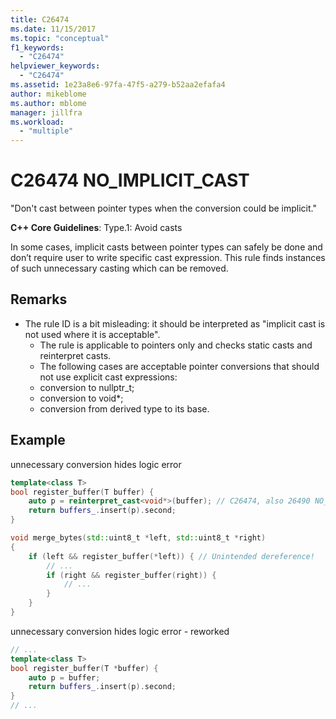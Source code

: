 ```yaml
---
title: C26474
ms.date: 11/15/2017
ms.topic: "conceptual"
f1_keywords:
  - "C26474"
helpviewer_keywords:
  - "C26474"
ms.assetid: 1e23a8e6-97fa-47f5-a279-b52aa2efafa4
author: mikeblome
ms.author: mblome
manager: jillfra
ms.workload:
  - "multiple"
---
```


# C26474 NO_IMPLICIT_CAST

"Don't cast between pointer types when the conversion could be implicit."

**C++ Core Guidelines**:
Type.1: Avoid casts

In some cases, implicit casts between pointer types can safely be done and don’t require user to write specific cast expression. This rule finds instances of such unnecessary casting which can be removed.

## Remarks

- The rule ID is a bit misleading: it should be interpreted as "implicit cast is not used where it is acceptable".
  - The rule is applicable to pointers only and checks static casts and reinterpret casts.
  - The following cases are acceptable pointer conversions that should not use explicit cast expressions:
  - conversion to nullptr_t;
  - conversion to void*;
  - conversion from derived type to its base.

## Example

unnecessary conversion hides logic error

```cpp
template<class T>
bool register_buffer(T buffer) {
    auto p = reinterpret_cast<void*>(buffer); // C26474, also 26490 NO_REINTERPRET_CAST
    return buffers_.insert(p).second;
}

void merge_bytes(std::uint8_t *left, std::uint8_t *right)
{
    if (left && register_buffer(*left)) { // Unintended dereference!
        // ...
        if (right && register_buffer(right)) {
            // ...
        }
    }
}
```

unnecessary conversion hides logic error - reworked

```cpp
// ...
template<class T>
bool register_buffer(T *buffer) {
    auto p = buffer;
    return buffers_.insert(p).second;
}
// ...
```
